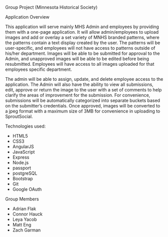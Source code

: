 Group Project (Minnesota Historical Society)

Application Overview

This application will serve mainly MHS Admin and employees by providing them with a one-page application. It will allow admin/employees to upload images and add or overlay a set variety of MNHS branded patterns, where the patterns contain a text display created by the user.  The patterns will be user-specific, and employees will not have access to patterns outside of his/her department.  Images will be able to be submitted for approval to the Admin, and unapproved images will be able to be edited before being resubmitted.  Employees will have access to all images uploaded for that employees specific department.  


The admin will be able to assign, update, and delete employee access to the application.  The Admin will also have the ability to view all submissions, edit, approve or return the image to the user with a set of comments to help clarify the areas of improvement for the submission.  For convenience, submissions will be automatically categorized into separate buckets based on the submitter’s credentials.  Once approved, images will be converted to a jpeg format with a maximum size of 3MB for convenience in uploading to SproutSocial.

Technologies used:

- HTML5
- CSS3
- AngularJS
- JavaScript
- Express
- Node.js
- passport
- postgreSQL
- Bootstrap
- Git
- Google OAuth


Group Members

- Adrian Flak
- Connor Hauck
- Leya Yacob
- Matt Eng
- Zach Garman

